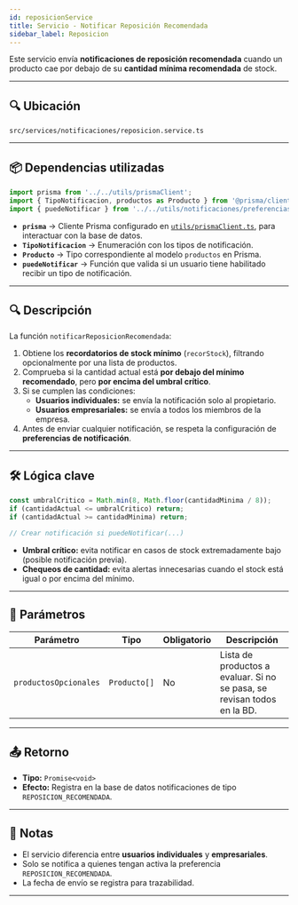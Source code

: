 ```yaml
---
id: reposicionService
title: Servicio - Notificar Reposición Recomendada
sidebar_label: Reposicion
---
```


Este servicio envía **notificaciones de reposición recomendada** cuando un producto cae por debajo de su **cantidad mínima recomendada** de stock.

---

## 🔍 Ubicación

`src/services/notificaciones/reposicion.service.ts`

---

## 📦 Dependencias utilizadas

```ts
import prisma from '../../utils/prismaClient';
import { TipoNotificacion, productos as Producto } from '@prisma/client';
import { puedeNotificar } from '../../utils/notificaciones/preferenciasNotificaciones';
```

* **`prisma`** → Cliente Prisma configurado en [`utils/prismaClient.ts`](../../utils/prismaClient.md), para interactuar con la base de datos.  
* **`TipoNotificacion`** → Enumeración con los tipos de notificación.  
* **`Producto`** → Tipo correspondiente al modelo `productos` en Prisma.  
* **`puedeNotificar`** → Función que valida si un usuario tiene habilitado recibir un tipo de notificación.

---

## 🔍 Descripción

La función `notificarReposicionRecomendada`:
1. Obtiene los **recordatorios de stock mínimo** (`recorStock`), filtrando opcionalmente por una lista de productos.
2. Comprueba si la cantidad actual está **por debajo del mínimo recomendado**, pero **por encima del umbral crítico**.
3. Si se cumplen las condiciones:
   - **Usuarios individuales:** se envía la notificación solo al propietario.
   - **Usuarios empresariales:** se envía a todos los miembros de la empresa.
4. Antes de enviar cualquier notificación, se respeta la configuración de **preferencias de notificación**.

---

## 🛠️ Lógica clave

```ts
const umbralCritico = Math.min(8, Math.floor(cantidadMinima / 8));
if (cantidadActual <= umbralCritico) return;
if (cantidadActual >= cantidadMinima) return;

// Crear notificación si puedeNotificar(...)
```

- **Umbral crítico:** evita notificar en casos de stock extremadamente bajo (posible notificación previa).
- **Chequeos de cantidad:** evita alertas innecesarias cuando el stock está igual o por encima del mínimo.

---

## 📌 Parámetros

| Parámetro             | Tipo         | Obligatorio | Descripción                                                             |
| --------------------- | ------------ | ----------- | ----------------------------------------------------------------------- |
| `productosOpcionales` | `Producto[]` | No          | Lista de productos a evaluar. Si no se pasa, se revisan todos en la BD. |

---

## 📤 Retorno

* **Tipo:** `Promise<void>`  
* **Efecto:** Registra en la base de datos notificaciones de tipo `REPOSICION_RECOMENDADA`.

---

## 📎 Notas

* El servicio diferencia entre **usuarios individuales** y **empresariales**.
* Solo se notifica a quienes tengan activa la preferencia `REPOSICION_RECOMENDADA`.
* La fecha de envío se registra para trazabilidad.

---